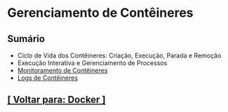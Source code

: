 # Gerenciamento de Contêineres

## Sumário

- Ciclo de Vida dos Contêineres: Criação, Execução, Parada e Remoção
- Execução Interativa e Gerenciamento de Processos
- <a id="monitoramento-conteineres">[Monitoramento de Contêineres](./3-monitoramento-conteineres/monitoramento-conteineres.md)</a>
- <a id="logs-conteineres">[Logs de Contêineres](./4-logs-conteineres/logs-conteineres.md)</a>

## [[ Voltar para: Docker ]](../docker.md#gerenciamento-conteineres)
